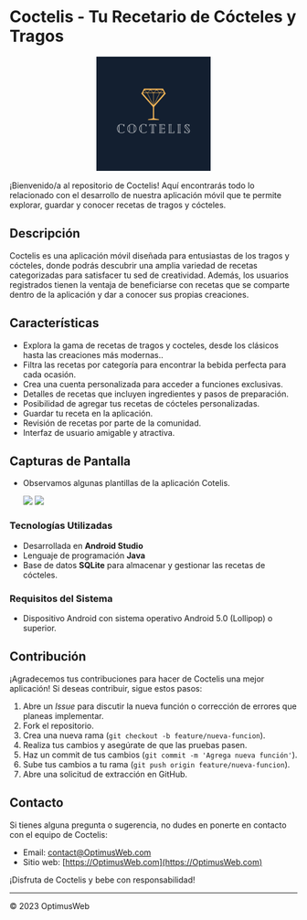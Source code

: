 
# Coctelis - Tu Recetario de Cócteles y Tragos
<center>
  <img src="https://github.com/viktoryia40/programador2022/blob/desarrolladViktoryia/20230830_200809_0000.png?raw=true" width="200" height="200" />
</center>

  ¡Bienvenido/a al repositorio de Coctelis! Aquí encontrarás todo lo relacionado con el desarrollo de nuestra aplicación móvil que te permite explorar, guardar y conocer recetas de tragos y cócteles.

## Descripción
  Coctelis es una aplicación móvil diseñada para entusiastas de los tragos y cócteles, donde podrás descubrir una amplia variedad de recetas categorizadas para satisfacer tu sed de creatividad. Además, los usuarios registrados tienen la ventaja de beneficiarse con recetas que se comparte dentro de la aplicación y dar a conocer sus propias creaciones.

## Características
- Explora la gama de recetas de tragos y cocteles, desde los clásicos hasta las creaciones más modernas..
- Filtra las recetas por categoría para encontrar la bebida perfecta para cada ocasión.
- Crea una cuenta personalizada para acceder a funciones exclusivas.
- Detalles de recetas que incluyen ingredientes y pasos de preparación.
- Posibilidad de agregar tus recetas de cócteles personalizadas.
- Guardar tu receta en la aplicación.
- Revisión de recetas por parte de la comunidad.
- Interfaz de usuario amigable y atractiva.

## Capturas de Pantalla
- Observamos algunas plantillas de la aplicación Cotelis.

  <img src= https://github.com/CelesteJohanna92/Movil_ISPC2023/blob/Develop/Dise%C3%B1o%20de%20pantallas/plantillas%20(home%2C%20registro%20y%20inicio%20sesi%C3%B3n).png/>
  <IMG SRC= https://github.com/CelesteJohanna92/Movil_ISPC2023/blob/Develop/Dise%C3%B1o%20de%20pantallas/plantilla%20(categorias%2C%20subir%20receta%20y%20sobre%20nosotros).png/>

### Tecnologías Utilizadas
- Desarrollada en **Android Studio**
- Lenguaje de programación **Java**
- Base de datos **SQLite** para almacenar y gestionar las recetas de cócteles.

### Requisitos del Sistema

- Dispositivo Android con sistema operativo Android 5.0 (Lollipop) o superior.

## Contribución

¡Agradecemos tus contribuciones para hacer de Coctelis una mejor aplicación! Si deseas contribuir, sigue estos pasos:

1. Abre un *Issue* para discutir la nueva función o corrección de errores que planeas implementar.
2. Fork el repositorio.
3. Crea una nueva rama (`git checkout -b feature/nueva-funcion`).
4. Realiza tus cambios y asegúrate de que las pruebas pasen.
5. Haz un commit de tus cambios (`git commit -m 'Agrega nueva función'`).
6. Sube tus cambios a tu rama (`git push origin feature/nueva-funcion`).
7. Abre una solicitud de extracción en GitHub.

## Contacto

Si tienes alguna pregunta o sugerencia, no dudes en ponerte en contacto con el equipo de Coctelis:

- Email: contact@OptimusWeb.com
- Sitio web: [https://OptimusWeb.com](https://OptimusWeb.com)

¡Disfruta de Coctelis y bebe con responsabilidad!

---
© 2023 OptimusWeb
